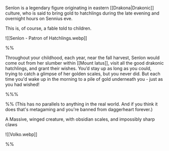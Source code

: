 Senlon is a legendary figure originating in eastern [[Drakona|Drakonic]] culture, who is said to bring gold to hatchlings during the late evening and overnight hours on Sennius eve. 

This is, of course, a fable told to children.

![[Senlon - Patron of Hatchlings.webp]]



%%

Throughout your childhood, each year, near the fall harvest, Senlon would come out from her slumber within [[Mount Iatus]], visit all the good drakonic hatchlings, and grant their wishes. You’d stay up as long as you could, trying to catch a glimpse of her golden scales, but you never did. But each time you'd wake up in the morning to a pile of gold underneath you - just as you had wished!

%%%


%%
(This has no parallels to anything in the real world. And if you think it does that's metagaming and you're banned from daggerheart forever.)

A Massive, winged creature, with obsidian scales, and impossibly sharp claws

![[Volko.webp]]

%%